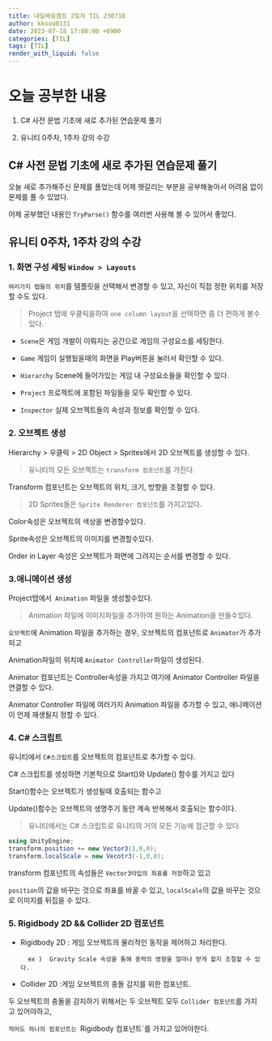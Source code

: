 ```yaml
---
title: 내일배움캠프 2일차 TIL 230718
author: kksoo0131
date: 2023-07-18 17:00:00 +0900
categories: [TIL]
tags: [TIL]
render_with_liquid: false
---
```


# 오늘 공부한 내용

1. C# 사전 문법 기초에 새로 추가된 연습문제 풀기

2. 유니티 0주차, 1주차 강의 수강

## C# 사전 문법 기초에 새로 추가된 연습문제 풀기

오늘 새로 추가해주신 문제를 풀었는데 어제 헷갈리는 부분을 공부해놓아서
어려움 없이 문제를 풀 수 있었다. 

어제 공부했던 내용인 `TryParse()` 함수를 여러번 사용해 볼 수 있어서 좋았다.

## 유니티 0주차, 1주차 강의 수강


### 1. 화면 구성 세팅 `Window > Layouts`

`여러가지 탭들의 위치`를 템플릿을 선택해서 변경할 수 있고, 자신이 직접 정한 위치를 저장할 수도 있다.

> Project 탭에 우클릭을하여 `one column layout`을 선택하면 좀 더 편하게 볼수있다.

- `Scene`은 게임 개발이 이뤄지는 공간으로 게임의 구성요소를 세팅한다.

- `Game` 게임이 실행됬을때의 화면을 Play버튼을 눌러서 확인할 수 있다.

- `Hierarchy` Scene에 들어가있는 게임 내 구성요소들을 확인할 수 있다.

- `Project`  프로젝트에 포함된 파일들을 모두 확인할 수 있다.

- `Inspector` 실제 오브젝트들의 속성과 정보를 확인할 수 있다.


### 2. 오브젝트 생성
Hierarchy > 우클릭 > 2D Object > Sprites에서 2D 오브젝트를 생성할 수 있다.

> 유니티의 모든 오브젝트는 `transform 컴포넌트`를 가진다.
> 
Transform 컴포넌트는 오브젝트의 위치, 크기, 방향을 조절할 수 있다.

> 2D Sprites들은 `Sprite Renderer 컴포넌트`를 가지고있다.
> 
Color속성은 오브젝트의 색상을 변경할수있다.

Sprite속성은 오브젝트의 이미지를 변경할수있다.

Order in Layer 속성은 오브젝트가 화면에 그려지는 순서를 변경할 수 있다.

### 3.애니메이션 생성

Project탭에서` Animation` 파일을 생성할수있다.

> Animation 파일에 이미지파일을 추가하여 원하는 Animation을 만들수있다.

`오브젝트`에 Animation 파일을 추가하는 경우, 오브젝트의 컴포넌트로 `Animator`가 추가되고

Animation파일의 위치에 `Animator Controller`파일이 생성된다.

Animator 컴포넌트는 Controller속성을 가지고 여기에 Animator Controller 파일을 연결할 수 있다.

Animator Controller 파일에 여러가지 Animation 파일을 추가할 수 있고, 애니메이션이 언제 재생될지 정할 수 있다.

### 4. C# 스크립트

유니티에서 `C#스크립트`를 오브젝트의 컴포넌트로 추가할 수 있다.

C# 스크립트를 생성하면 기본적으로 Start()와 Update() 함수를 가지고 있다

Start()함수는 오브젝트가 생성될때 호출되는 함수고

Update()함수는 오브젝트의 생명주기 동안 계속 반복해서 호출되는 함수이다.

> 유니티에서는 C# 스크립트로 유니티의 거의 모든 기능에 접근할 수 있다.

```c#
using UnityEngine;
transform.position += new Vector3(1,0,0); 
transform.localScale = new Vecotr3(-1,0,0);
```

transform 컴포넌트의 속성들은 `Vector3타입의 좌표를 저장`하고 있고

`position`의 값을 바꾸는 것으로 좌표를 바꿀 수 있고, `localScale`의 값을 바꾸는 것으로 이미지를 뒤집을 수  있다.


### 5. Rigidbody 2D && Collider 2D 컴포넌트

- Rigidbody 2D : 게임 오브젝트의 물리적인 동작을 제어하고 처리한다. 

        ex )  Gravity Scale 속성을 통해 중력의 영향을 얼마나 받게 할지 조절할 수 있다.

- Collider 2D :게임 오브젝트의 충돌 감지를 위한 컴포넌트.

두 오브젝트의 충돌을 감지하기 위해서는 두 오브젝트 모두 `Collider 컴포넌트`를 가지고 있어야하고,

 `적어도 하나의 컴포넌트는 `Rigidbody 컴포넌트`를 가지고 있어야한다.

    